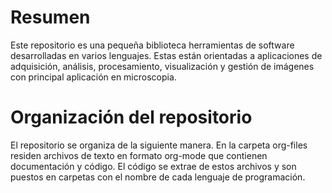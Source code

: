# Resumen
Este repositorio es una pequeña biblioteca herramientas de software desarrolladas en varios lenguajes. Estas están orientadas a aplicaciones de adquisición, análisis, procesamiento, visualización y gestión de imágenes con principal aplicación en microscopia.

# Organización del repositorio
El repositorio se organiza de la siguiente manera. En la carpeta org-files residen archivos de texto en formato org-mode que contienen documentación y código. El código se extrae de estos archivos y son puestos en carpetas con el nombre de cada lenguaje de programación.
